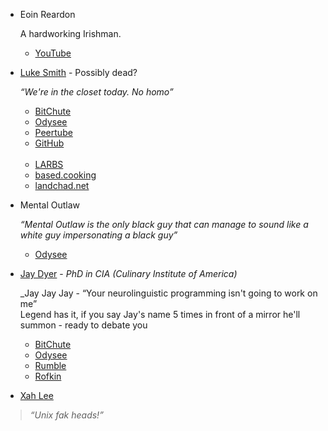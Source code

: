 - Eoin Reardon

    A hardworking Irishman.

    - [YouTube](https://www.youtube.com/@EoinReardon/videos)

- [Luke Smith](https://lukesmith.xyz) - Possibly dead?

    _&ldquo;We're in the closet today. No homo&rdquo;_
    

    - [BitChute](https://www.bitchute.com/channel/KxfE8MXNPekx/)
    - [Odysee](https://odysee.com/@Luke:7)
    - [Peertube](https://videos.lukesmith.xyz)
    - [GitHub](https://github.com/Lukesmithxyz)
<br><br>
    - [LARBS](https://larbs.xyz)
    - [based.cooking](https://based.cooking)
    - [landchad.net](https://landchad.net)

- Mental Outlaw

    _&ldquo;Mental Outlaw is the only black guy that can manage to sound like a white guy impersonating a black guy&rdquo;_

    - [Odysee](https://odysee.com/@AlphaNerd:8)

- [Jay Dyer](https://jaysanalysis.com) - _PhD in CIA (Culinary Institute of America)_

    _Jay Jay Jay - &ldquo;Your neurolinguistic programming isn't going to work on me&rdquo;<br>Legend has it, if you say Jay's name 5 times in front of a mirror he'll summon - ready to debate you

    - [BitChute](https://www.bitchute.com/channel/MjVqw8w3SDIq/)
    - [Odysee](https://odysee.com/@JayDyer:8)
    - [Rumble](https://rumble.com/c/JayDyer)
    - [Rofkin](https://rokfin.com/jaydyer)

- [Xah Lee](http://xahlee.org/index.html)

> _&ldquo;Unix fak heads!&rdquo;_
